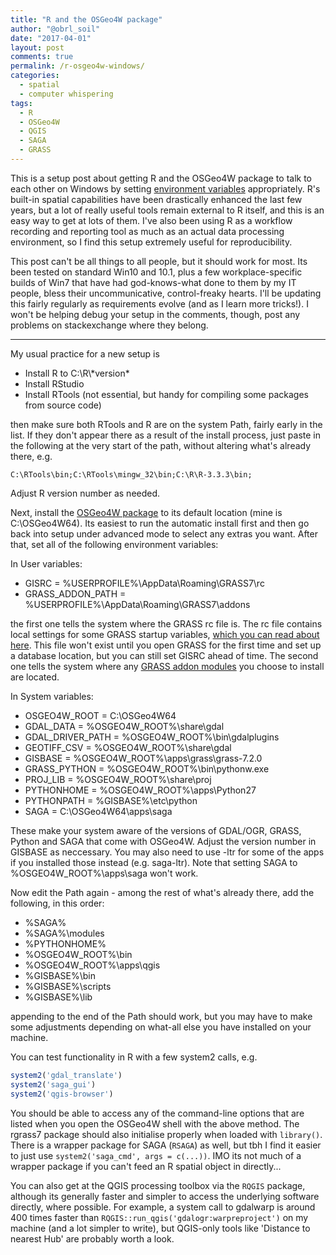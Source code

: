 ```yaml
---
title: "R and the OSGeo4W package"
author: "@obrl_soil"
date: "2017-04-01"
layout: post
comments: true
permalink: /r-osgeo4w-windows/
categories: 
  - spatial
  - computer whispering
tags: 
  - R
  - OSGeo4W
  - QGIS
  - SAGA
  - GRASS
---
```




This is a setup post about getting R and the OSGeo4W package to talk to each other on Windows by setting [environment variables](https://en.wikipedia.org/wiki/Environment_variable) appropriately. R's built-in spatial capabilities have been drastically enhanced the last few years, but a lot of really useful tools remain external to R itself, and this is an easy way to get at lots of them. I've also been using R as a workflow recording and reporting tool as much as an actual data processing environment, so I find this setup extremely useful for reproducibility. 

This post can't be all things to all people, but it should work for most. Its been tested on standard Win10 and 10.1, plus a few workplace-specific builds of Win7 that have had god-knows-what done to them by my IT people, bless their uncommunicative, control-freaky hearts. I'll be updating this fairly regularly as requirements evolve (and as I learn more tricks!). I won't be helping debug your setup in the comments, though, post any problems on stackexchange where they belong.

***

My usual practice for a new setup is

  * Install R to C:\\R\\\*version\*
  * Install RStudio
  * Install RTools (not essential, but handy for compiling some packages from source code)
  
then make sure both RTools and R are on the system Path, fairly early in the list. If they don't appear there as a result of the install process, just paste in the following at the very start of the path, without altering what's already there, e.g.

    C:\RTools\bin;C:\RTools\mingw_32\bin;C:\R\R-3.3.3\bin;
    
Adjust R version number as needed.

Next, install the [OSGeo4W package](https://trac.osgeo.org/osgeo4w/wiki/WikiStart#QuickStartforOSGeo4WUsers) to its default location (mine is C:\\OSGeo4W64). Its easiest to run the automatic install first and then go back into setup under advanced mode to select any extras you want. After that, set all of the following environment variables:

In User variables:

  * GISRC = %USERPROFILE%\\AppData\\Roaming\\GRASS7\\rc
  * GRASS_ADDON_PATH = %USERPROFILE%\\AppData\\Roaming\\GRASS7\\addons
  
the first one tells the system where the GRASS rc file is. The rc file contains local settings for some GRASS startup variables, [which you can read about here](https://grass.osgeo.org/grass72/manuals/variables.html). This file won't exist until you open GRASS for the first time and set up a database location, but you can still set GISRC ahead of time. The second one tells the system where any [GRASS addon modules](https://grass.osgeo.org/grass72/manuals/addons/) you choose to install are located.

In System variables:

  * OSGEO4W_ROOT     = C:\\OSGeo4W64
  * GDAL_DATA        = %OSGEO4W_ROOT%\\share\\gdal
  * GDAL_DRIVER_PATH = %OSGEO4W_ROOT%\\bin\\gdalplugins
  * GEOTIFF_CSV      = %OSGEO4W_ROOT%\\share\\gdal
  * GISBASE          = %OSGEO4W_ROOT%\\apps\\grass\\grass-7.2.0
  * GRASS_PYTHON     = %OSGEO4W_ROOT%\\bin\\pythonw.exe 
  * PROJ_LIB         = %OSGEO4W_ROOT%\\share\\proj
  * PYTHONHOME       = %OSGEO4W_ROOT%\\apps\\Python27
  * PYTHONPATH       = %GISBASE%\\etc\\python
  * SAGA             = C:\\OSGeo4W64\\apps\\saga
  
These make your system aware of the versions of GDAL/OGR, GRASS, Python and SAGA that come with OSGeo4W. Adjust the version number in GISBASE as neccessary. You may also need to use -ltr for some of the apps if you installed those instead (e.g. saga-ltr). Note that setting SAGA to %OSGEO4W_ROOT%\\apps\\saga won't work.

Now edit the Path again - among the rest of what's already there, add the following, in this order:

  * %SAGA%
  * %SAGA%\\modules
  * %PYTHONHOME%
  * %OSGEO4W_ROOT%\\bin
  * %OSGEO4W_ROOT%\\apps\\qgis
  * %GISBASE%\\bin
  * %GISBASE%\\scripts
  * %GISBASE%\\lib
  
appending to the end of the Path should work, but you may have to make some adjustments depending on what-all else you have installed on your machine. 

You can test functionality in R with a few system2 calls, e.g.


```r
system2('gdal_translate')
system2('saga_gui')
system2('qgis-browser')
```

You should be able to access any of the command-line options that are listed when you open the OSGeo4W shell with the above method. The rgrass7 package should also initialise properly when loaded with `library()`. There is a wrapper package for SAGA (`RSAGA`)  as well, but tbh I find it easier to just use `system2('saga_cmd', args = c(...))`. IMO its not much of a wrapper package if you can't feed an R spatial object in directly...

You can also get at the QGIS processing toolbox via the `RQGIS` package, although its generally faster and simpler to access the underlying software directly, where possible. For example, a system call to gdalwarp is around 400 times faster than `RQGIS::run_qgis('gdalogr:warpreproject')` on my machine (and a lot simpler to write), but QGIS-only tools like 'Distance to nearest Hub' are probably worth a look.
